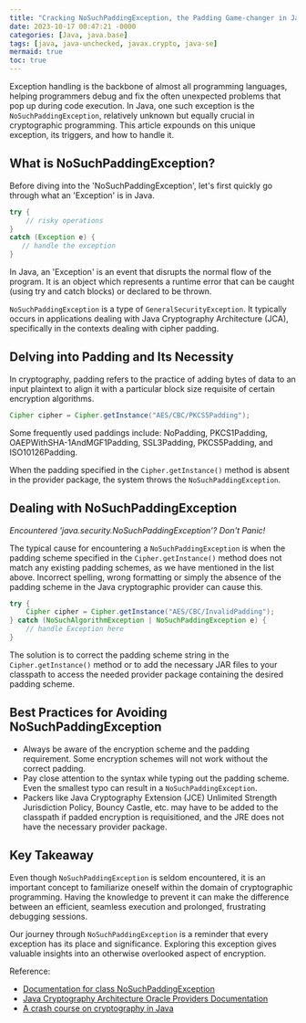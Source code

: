 ```yaml
---
title: "Cracking NoSuchPaddingException, the Padding Game-changer in Java"
date: 2023-10-17 00:47:21 -0000
categories: [Java, java.base]
tags: [java, java-unchecked, javax.crypto, java-se]
mermaid: true
toc: true
---
```


Exception handling is the backbone of almost all programming languages, helping programmers debug and fix the often unexpected problems that pop up during code execution. In Java, one such exception is the `NoSuchPaddingException`, relatively unknown but equally crucial in cryptographic programming. This article expounds on this unique exception, its triggers, and how to handle it.

## What is NoSuchPaddingException?

Before diving into the 'NoSuchPaddingException', let's first quickly go through what an 'Exception' is in Java.

```java
try {
    // risky operations
}
catch (Exception e) {
   // handle the exception 
}
```

In Java, an 'Exception' is an event that disrupts the normal flow of the program. It is an object which represents a runtime error that can be caught (using try and catch blocks) or declared to be thrown.

`NoSuchPaddingException` is a type of `GeneralSecurityException`. It typically occurs in applications dealing with Java Cryptography Architecture (JCA), specifically in the contexts dealing with cipher padding.

## Delving into Padding and Its Necessity

In cryptography, padding refers to the practice of adding bytes of data to an input plaintext to align it with a particular block size requisite of certain encryption algorithms.

```java
Cipher cipher = Cipher.getInstance("AES/CBC/PKCS5Padding");
```

Some frequently used paddings include: NoPadding, PKCS1Padding, OAEPWithSHA-1AndMGF1Padding, SSL3Padding, PKCS5Padding, and ISO10126Padding.

When the padding specified in the `Cipher.getInstance()` method is absent in the provider package, the system throws the `NoSuchPaddingException`.

## Dealing with NoSuchPaddingException

_Encountered 'java.security.NoSuchPaddingException'? Don't Panic!_

The typical cause for encountering a `NoSuchPaddingException` is when the padding scheme specified in the `Cipher.getInstance()` method does not match any existing padding schemes, as we have mentioned in the list above. Incorrect spelling, wrong formatting or simply the absence of the padding scheme in the Java cryptographic provider can cause this.

```java
try {
    Cipher cipher = Cipher.getInstance("AES/CBC/InvalidPadding");
} catch (NoSuchAlgorithmException | NoSuchPaddingException e) {
    // handle Exception here
}
```

The solution is to correct the padding scheme string in the `Cipher.getInstance()` method or to add the necessary JAR files to your classpath to access the needed provider package containing the desired padding scheme.

## Best Practices for Avoiding NoSuchPaddingException

- Always be aware of the encryption scheme and the padding requirement. Some encryption schemes will not work without the correct padding.
- Pay close attention to the syntax while typing out the padding scheme. Even the smallest typo can result in a `NoSuchPaddingException`.
- Packers like Java Cryptography Extension (JCE) Unlimited Strength Jurisdiction Policy, Bouncy Castle, etc. may have to be added to the classpath if padded encryption is requisitioned, and the JRE does not have the necessary provider package.

## Key Takeaway

Even though `NoSuchPaddingException` is seldom encountered, it is an important concept to familiarize oneself within the domain of cryptographic programming. Having the knowledge to prevent it can make the difference between an efficient, seamless execution and prolonged, frustrating debugging sessions.

Our journey through `NoSuchPaddingException` is a reminder that every exception has its place and significance. Exploring this exception gives valuable insights into an otherwise overlooked aspect of encryption.

Reference:

- [Documentation for class NoSuchPaddingException](https://docs.oracle.com/javase/7/docs/api/javax/crypto/NoSuchPaddingException.html)
- [Java Cryptography Architecture Oracle Providers Documentation](https://docs.oracle.com/en/java/javase/11/security/oracle-providers.html#GUID-7093246A-31A3-4304-AC5F-5FB6400405DB)
- [A crash course on cryptography in Java](https://dzone.com/articles/a-crash-course-on-cryptography-in-java)
